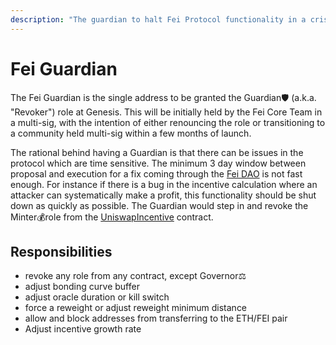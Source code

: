 ```yaml
---
description: "The guardian to halt Fei Protocol functionality in a crisis\U0001F6E1"
---
```


# Fei Guardian

The Fei Guardian is the single address to be granted the Guardian🛡 \(a.k.a. "Revoker"\) role at Genesis. This will be initially held by the Fei Core Team in a multi-sig, with the intention of either renouncing the role or transitioning to a community held multi-sig within a few months of launch.

The rational behind having a Guardian is that there can be issues in the protocol which are time sensitive. The minimum 3 day window between proposal and execution for a fix coming through the [Fei DAO](fei-dao.md) is not fast enough. For instance if there is a bug in the incentive calculation where an attacker can systematically make a profit, this functionality should be shut down as quickly as possible. The Guardian would step in and revoke the Minter💰role from the [UniswapIncentive](../protocol/fei-stablecoin/uniswapincentive.md) contract.

## Responsibilities

* revoke any role from any contract, except Governor⚖️
* adjust bonding curve buffer
* adjust oracle duration or kill switch
* force a reweight or adjust reweight minimum distance
* allow and block addresses from transferring to the ETH/FEI pair
* Adjust incentive growth rate

